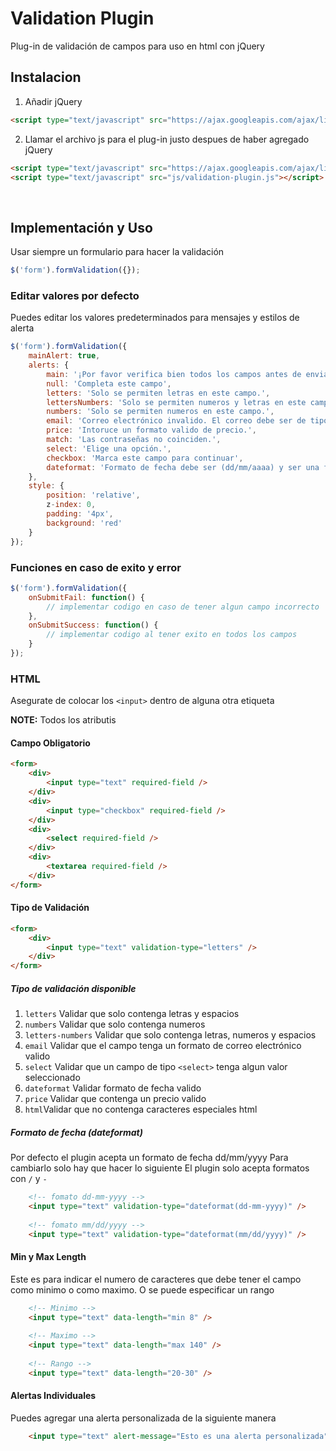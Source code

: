 # Validation Plugin
Plug-in de validación de campos para uso en html con jQuery

## Instalacion

1. Añadir jQuery
```html
<script type="text/javascript" src="https://ajax.googleapis.com/ajax/libs/jquery/3.2.1/jquery.min.js"></script>
```

2. Llamar el archivo js para el plug-in justo despues de haber agregado jQuery
```html
<script type="text/javascript" src="https://ajax.googleapis.com/ajax/libs/jquery/3.2.1/jquery.min.js"></script>
<script type="text/javascript" src="js/validation-plugin.js"></script>
```

<br>

## Implementación y Uso

Usar siempre un formulario para hacer la validación
```js
$('form').formValidation({});
```

### Editar valores por defecto

Puedes editar los valores predeterminados para mensajes y estilos de alerta
```js
$('form').formValidation({
    mainAlert: true,
    alerts: {
    	main: '¡Por favor verifica bien todos los campos antes de enviar!',
        null: 'Completa este campo',
        letters: 'Solo se permiten letras en este campo.',
        lettersNumbers: 'Solo se permiten numeros y letras en este campo',
        numbers: 'Solo se permiten numeros en este campo.',
        email: 'Correo electrónico invalido. El correo debe ser de tipo correo@correo.com',
        price: 'Intoruce un formato valido de precio.',
        match: 'Las contraseñas no coinciden.',
        select: 'Elige una opción.',
        checkbox: 'Marca este campo para continuar',
        dateformat: 'Formato de fecha debe ser (dd/mm/aaaa) y ser una fecha valida.'
    },
    style: {
        position: 'relative',
        z-index: 0,
        padding: '4px',
        background: 'red'
    }
});
```

### Funciones en caso de exito y error
```js
$('form').formValidation({
    onSubmitFail: function() {
        // implementar codigo en caso de tener algun campo incorrecto
    },
    onSubmitSuccess: function() {
        // implementar codigo al tener exito en todos los campos
    }
});
```

### HTML

Asegurate de colocar los `<input>` dentro de alguna otra etiqueta

**NOTE:** Todos los atributis

#### Campo Obligatorio
```html
<form>
    <div>
        <input type="text" required-field />
    </div>
    <div>
        <input type="checkbox" required-field />
    </div>
    <div>
        <select required-field />
    </div>
    <div>
        <textarea required-field />
    </div>
</form>
```

#### Tipo de Validación
```html
<form>
    <div>
        <input type="text" validation-type="letters" />
    </div>
</form>
```

##### Tipo de validación disponible
1. `letters` Validar que solo contenga letras y espacios
2. `numbers` Validar que solo contenga numeros
3. `letters-numbers` Validar que solo contenga letras, numeros y espacios
4. `email` Validar que el campo tenga un formato de correo electrónico valido
5. `select` Validar que un campo de tipo `<select>` tenga algun valor seleccionado 
6. `dateformat` Validar formato de fecha valido
7. `price` Validar que contenga un precio valido
8. `html`Validar que no contenga caracteres especiales html


##### Formato de fecha (dateformat)
Por defecto el plugin acepta un formato de fecha dd/mm/yyyy
Para cambiarlo solo hay que hacer lo siguiente
El plugin solo acepta formatos con `/` y `-`
```html
    <!-- fomato dd-mm-yyyy -->
    <input type="text" validation-type="dateformat(dd-mm-yyyy)" />
    
    <!-- fomato mm/dd/yyyy -->
    <input type="text" validation-type="dateformat(mm/dd/yyyy)" />
```

#### Min y Max Length
Este es para indicar el numero de caracteres que debe tener el campo como minimo o como maximo. O se puede especificar un rango
```html
    <!-- Minimo -->
    <input type="text" data-length="min 8" />
    
    <!-- Maximo -->
    <input type="text" data-length="max 140" />
    
    <!-- Rango -->
    <input type="text" data-length="20-30" />
```

#### Alertas Individuales

Puedes agregar una alerta personalizada de la siguiente manera
```html
    <input type="text" alert-message="Esto es una alerta personalizada" />
```
